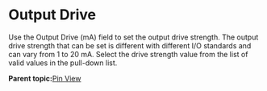# Output Drive

Use the Output Drive \(mA\) field to set the output drive strength. The output drive strength that can be set is different with different I/O standards and can vary from 1 to 20 mA. Select the drive strength value from the list of valid values in the pull-down list.

**Parent topic:**[Pin View](GUID-8023B5BE-3C02-45BA-843F-F1212520AA65.md)

